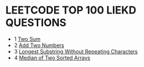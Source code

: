 # LEETCODE TOP 100 LIEKD QUESTIONS

- 1 [Two Sum](https://leetcode.com/problems/two-sum/)
- 2 [Add Two Numbers](https://leetcode.com/problems/add-two-numbers/)
- 3 [Longest Substring Without Repeating Characters](https://leetcode.com/problems/longest-substring-without-repeating-characters/)
- 4 [Median of Two Sorted Arrays](https://leetcode.com/problems/median-of-two-sorted-arrays/)
